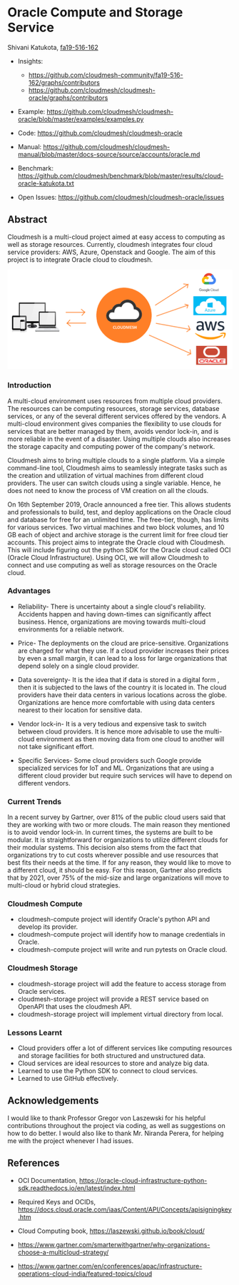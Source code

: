 # Oracle Compute and Storage Service

Shivani Katukota, [fa19-516-162](https://github.com/cloudmesh-community/fa19-516-162)

* Insights: 

    * <https://github.com/cloudmesh-community/fa19-516-162/graphs/contributors>
    * <https://github.com/cloudmesh/cloudmesh-oracle/graphs/contributors>

* Example: <https://github.com/cloudmesh/cloudmesh-oracle/blob/master/examples/examples.py>

* Code: <https://github.com/cloudmesh/cloudmesh-oracle>

* Manual: <https://github.com/cloudmesh/cloudmesh-manual/blob/master/docs-source/source/accounts/oracle.md>

* Benchmark: <https://github.com/cloudmesh/benchmark/blob/master/results/cloud-oracle-katukota.txt>

* Open Issues: <https://github.com/cloudmesh/cloudmesh-oracle/issues>

## Abstract

Cloudmesh is a multi-cloud project aimed at easy access to computing as well as 
storage resources. Currently, cloudmesh integrates four cloud service providers: 
AWS, Azure, Openstack and Google. The aim of this project is to integrate Oracle 
cloud to cloudmesh.

![Cloudmesh](../images/cloudmesh.png)

### Introduction

A multi-cloud environment uses resources from multiple cloud providers. The 
resources can be computing resources, storage services, database services, or 
any of the several different services offered by the vendors. A multi-cloud 
environment gives companies the flexibility to use clouds for services that are 
better managed by them, avoids vendor lock-in, and is more reliable in the event
of a disaster. Using multiple clouds also increases the storage capacity and 
computing power of the company's network.

Cloudmesh aims to bring multiple clouds to a single platform. Via a simple 
command-line tool, Cloudmesh aims to seamlessly integrate tasks such as the 
creation and utilization of virtual machines from different cloud providers. The
user can switch clouds using a single variable. Hence, he does not need to know 
the process of VM creation on all the clouds. 

On 16th September 2019, Oracle announced a free tier. This allows students and 
professionals to build, test, and deploy applications on the Oracle cloud and 
database for free for an unlimited time. The free-tier, though, has limits for 
various services. Two virtual machines and two block volumes, and 10 GB each of 
object and archive storage is the current limit for free cloud tier accounts. 
This project aims to integrate the Oracle cloud with Cloudmesh. This will 
include figuring out the python SDK for the Oracle cloud called OCI (Oracle 
Cloud Infrastructure). Using OCI, we will allow Cloudmesh to connect and use 
computing as well as storage resources on the Oracle cloud.

### Advantages

*	Reliability- There is uncertainty about a single cloud's reliability. 
Accidents happen and having down-times can significantly affect business. Hence, 
organizations are moving towards multi-cloud environments for a reliable 
network.

*	Price- The deployments on the cloud are price-sensitive. Organizations
 are charged for what they use. If a cloud provider increases their prices by 
 even a small margin, it can lead to a loss for large organizations that depend 
 solely on a single cloud provider.
 
*	Data sovereignty- It is the idea that if data is stored in a digital form
, then it is subjected to the laws of the country it is located in. The cloud 
providers have their data centers in various locations across the globe. 
Organizations are hence more comfortable with using data centers nearest to 
their location for sensitive data. 

*	Vendor lock-in- It is a very tedious and expensive task to switch between
 cloud providers. It is hence more advisable to use the multi-cloud environment 
 as then moving data from one cloud to another will not take significant effort.
 
*	Specific Services- Some cloud providers such Google provide specialized
 services for IoT and ML. Organizations that are using a different cloud 
 provider but require such services will have to depend on different vendors.

### Current Trends

In a recent survey by Gartner, over 81% of the public cloud users said that they
are working with two or more clouds. The main reason they mentioned is to avoid 
vendor lock-in. In current times, the systems are built to be modular. It is 
straightforward for organizations to utilize different clouds for their modular 
systems. This decision also stems from the fact that organizations try to cut 
costs wherever possible and use resources that best fits their needs at the 
time. If for any reason, they would like to move to a different cloud, it should
be easy. For this reason, Gartner also predicts that by 2021, over 75% of the 
mid-size and large organizations will move to multi-cloud or hybrid cloud 
strategies.

### Cloudmesh Compute

* cloudmesh-compute project will identify Oracle's python API and 
  develop its provider.
* cloudmesh-compute project will identify how to manage credentials 
  in Oracle.
* cloudmesh-compute project will write and run pytests on Oracle cloud. 

### Cloudmesh Storage

* cloudmesh-storage project will add the feature to access storage from 
  Oracle services.
* cloudmesh-storage project will provide a REST service based on 
  OpenAPI that uses the cloudmesh API.
* cloudmesh-storage project will implement virtual directory from local.

### Lessons Learnt

* Cloud providers offer a lot of different services like computing resources 
and storage facilities for both structured and unstructured data.
* Cloud services are ideal resources to store and analyze big data.
* Learned to use the Python SDK to connect to cloud services.
* Learned to use GitHub effectively.

## Acknowledgements

I would like to thank Professor Gregor von Laszewski for his helpful
contributions throughout the project via coding, as well as suggestions on
how to do better. I would also like to thank Mr. Niranda Perera, for helping me 
with the project whenever I had issues.

## References

* OCI Documentation, 
<https://oracle-cloud-infrastructure-python-sdk.readthedocs.io/en/latest/index.html>

* Required Keys and OCIDs, 
<https://docs.cloud.oracle.com/iaas/Content/API/Concepts/apisigningkey.htm>
	
* Cloud Computing book, <https://laszewski.github.io/book/cloud/>

* <https://www.gartner.com/smarterwithgartner/why-organizations-choose-a-multicloud-strategy/>

* <https://www.gartner.com/en/conferences/apac/infrastructure-operations-cloud-india/featured-topics/cloud>

